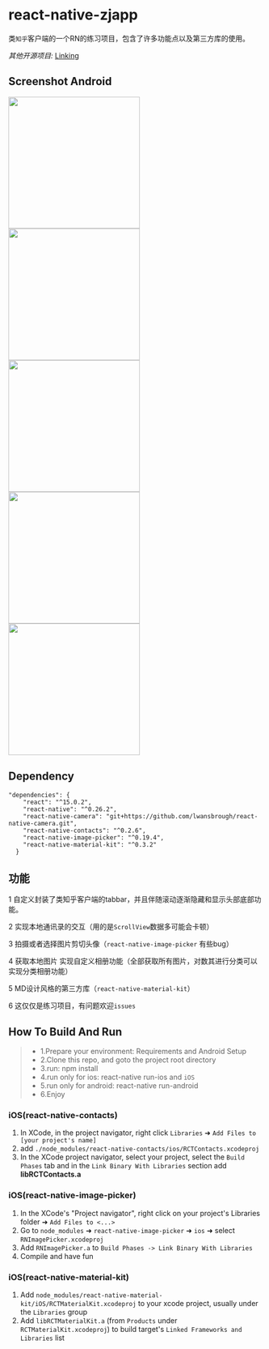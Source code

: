 # react-native-zjapp
类`知乎`客户端的一个RN的练习项目，包含了许多功能点以及第三方库的使用。

*其他开源项目:* [Linking](https://github.com/zhongjie-chen/rn_rank)

## Screenshot Android
<img src="https://github.com/zhongjie-chen/react-native-zjapp/blob/master/screenshot/111.gif?raw=true" width = "260" align=center />
<img src="https://github.com/zhongjie-chen/react-native-zjapp/blob/master/screenshot/222.png?raw=true" width = "260" align=center />
<img src="https://github.com/zhongjie-chen/react-native-zjapp/blob/master/screenshot/333.png?raw=true" width = "260" align=center />
<img src="https://github.com/zhongjie-chen/react-native-zjapp/blob/master/screenshot/4444.jpg?raw=true" width = "260" align=center />
<img src="https://github.com/zhongjie-chen/react-native-zjapp/blob/master/screenshot/555.png?raw=true" width = "260" align=center />

## Dependency
```
"dependencies": {
    "react": "^15.0.2",
    "react-native": "^0.26.2",
    "react-native-camera": "git+https://github.com/lwansbrough/react-native-camera.git",
    "react-native-contacts": "^0.2.6",
    "react-native-image-picker": "^0.19.4",
    "react-native-material-kit": "^0.3.2"
  }
```

## 功能

1 自定义封装了类知乎客户端的tabbar，并且伴随滚动逐渐隐藏和显示头部底部功能。

2 实现本地通讯录的交互（用的是`ScrollView`数据多可能会卡顿）

3 拍摄或者选择图片剪切头像（`react-native-image-picker` 有些bug）

4 获取本地图片 实现自定义相册功能（全部获取所有图片，对数其进行分类可以实现分类相册功能）

5 MD设计风格的第三方库（`react-native-material-kit`）

6 这仅仅是练习项目，有问题欢迎`issues`

## How To Build And Run
>* 1.Prepare your environment: Requirements and Android Setup
>* 2.Clone this repo, and goto the project root directory
>* 3.run: npm install
>* 4.run only for ios: react-native run-ios and `iOS`
>* 5.run only for android: react-native run-android
>* 6.Enjoy

### iOS(react-native-contacts)
1. In XCode, in the project navigator, right click `Libraries` ➜ `Add Files to [your project's name]`
2. add `./node_modules/react-native-contacts/ios/RCTContacts.xcodeproj`
3. In the XCode project navigator, select your project, select the `Build Phases` tab and in the `Link Binary With Libraries` section add **libRCTContacts.a**

### iOS(react-native-image-picker)

1. In the XCode's "Project navigator", right click on your project's Libraries folder ➜ `Add Files to <...>`
2. Go to `node_modules` ➜ `react-native-image-picker` ➜ `ios` ➜ select `RNImagePicker.xcodeproj`
3. Add `RNImagePicker.a` to `Build Phases -> Link Binary With Libraries`
4. Compile and have fun

### iOS(react-native-material-kit)

1. Add `node_modules/react-native-material-kit/iOS/RCTMaterialKit.xcodeproj` to your xcode project, usually under the `Libraries` group
1. Add `libRCTMaterialKit.a` (from `Products` under `RCTMaterialKit.xcodeproj`) to build target's `Linked Frameworks and Libraries` list
